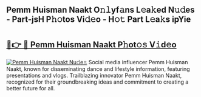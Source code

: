 ## Pemm Huisman Naakt O𝚗𝚕yf𝚊ns L𝚎a𝚔ed N𝚞𝚍es - Part-jsH P𝚑𝚘tos Vi𝚍𝚎o - H𝚘𝚝 Part L𝚎a𝚔s ipYie

# <h2><a href="http://kf4gkn.oniu.top/?m=Pemm+Huisman+Naakt">🔗👉 🔴 Pemm Huisman Naakt P𝚑ot𝚘𝚜 V𝚒d𝚎o</a></h2>

[![Pemm Huisman Naakt Nu𝚍e𝚜](https://i.imgur.com/0qMVB7G.gif)](http://kf4gkn.oniu.top/?m=Pemm+Huisman+Naakt)
Social media influencer Pemm Huisman Naakt, known for disseminating dance and lifestyle information, featuring presentations and vlogs. Trailblazing innovator Pemm Huisman Naakt, recognized for their groundbreaking ideas and commitment to creating a better future for all.  
